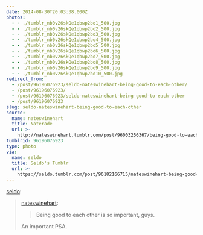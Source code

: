 ```yaml
---
date: 2014-08-30T20:03:38.000Z
photos:
  - - ./tumblr_nb0v26skQe1qbwp2bo1_500.jpg
  - - ./tumblr_nb0v26skQe1qbwp2bo2_500.jpg
  - - ./tumblr_nb0v26skQe1qbwp2bo3_500.jpg
  - - ./tumblr_nb0v26skQe1qbwp2bo4_500.jpg
  - - ./tumblr_nb0v26skQe1qbwp2bo5_500.jpg
  - - ./tumblr_nb0v26skQe1qbwp2bo6_500.jpg
  - - ./tumblr_nb0v26skQe1qbwp2bo7_500.jpg
  - - ./tumblr_nb0v26skQe1qbwp2bo8_500.jpg
  - - ./tumblr_nb0v26skQe1qbwp2bo9_500.jpg
  - - ./tumblr_nb0v26skQe1qbwp2bo10_500.jpg
redirect_from:
  - /post/96196076923/seldo-nateswinehart-being-good-to-each-other/
  - /post/96196076923/
  - /post/96196076923/seldo-nateswinehart-being-good-to-each-other
  - /post/96196076923
slug: seldo-nateswinehart-being-good-to-each-other
source:
  name: nateswinehart
  title: Naterade
  url: >-
    http://nateswinehart.tumblr.com/post/96003256367/being-good-to-each-other-is-so-important-guys
tumblrid: 96196076923
type: photo
via:
  name: seldo
  title: Seldo's Tumblr
  url: >-
    https://seldo.tumblr.com/post/96182166715/nateswinehart-being-good-to-each-other-is-so
---
```

<p><a href="http://seldo.tumblr.com/post/96182166715/nateswinehart-being-good-to-each-other-is-so" class="tumblr_blog">seldo</a>:</p>

<blockquote><p><a class="tumblr_blog" href="http://nateswinehart.tumblr.com/post/96003256367/being-good-to-each-other-is-so-important-guys">nateswinehart</a>:</p>
<blockquote>
<p>Being good to each other is so important, guys.</p>
</blockquote>
<p>An important PSA.</p></blockquote>
